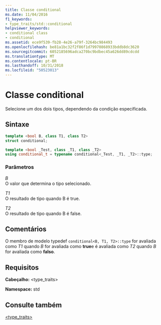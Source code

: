 ```yaml
---
title: Classe conditional
ms.date: 11/04/2016
f1_keywords:
- type_traits/std::conditional
helpviewer_keywords:
- conditional class
- conditional
ms.assetid: ece9f539-fb28-4e26-a79f-3264bc984493
ms.openlocfilehash: be81a1bc32f2f86f1d79970868933bddb8dc3620
ms.sourcegitcommit: 6052185696adca270bc9bdbec45a626dd89cdcdd
ms.translationtype: MT
ms.contentlocale: pt-BR
ms.lasthandoff: 10/31/2018
ms.locfileid: "50523013"
---
```

# <a name="conditional-class"></a>Classe conditional

Selecione um dos dois tipos, dependendo da condição especificada.

## <a name="syntax"></a>Sintaxe

```cpp
template <bool B, class T1, class T2>
struct conditional;

template <bool _Test, class _T1, class _T2>
using conditional_t = typename conditional<_Test, _T1, _T2>::type;
```

### <a name="parameters"></a>Parâmetros

*B*<br/>
O valor que determina o tipo selecionado.

*T1*<br/>
O resultado de tipo quando B é true.

*T2*<br/>
O resultado de tipo quando B é false.

## <a name="remarks"></a>Comentários

O membro de modelo typedef `conditional<B, T1, T2>::type` for avaliada como *T1* quando *B* for avaliada como **true**e é avaliada como *T2* quando  *B* for avaliada como **falso**.

## <a name="requirements"></a>Requisitos

**Cabeçalho:** \<type_traits>

**Namespace:** std

## <a name="see-also"></a>Consulte também

[<type_traits>](../standard-library/type-traits.md)<br/>

